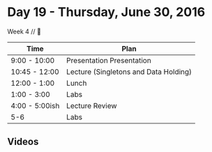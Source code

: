# Day 19 - Thursday, June 30, 2016 

Week 4 // :blue_heart:



Time       | Plan     |
----------------|-------
9:00 - 10:00  | Presentation Presentation
10:45 - 12:00 | Lecture (Singletons and Data Holding)
12:00 - 1:00    | Lunch
1:00 - 3:00   | Labs
4:00 - 5:00ish   | Lecture Review
5-6     | Labs


## Videos



